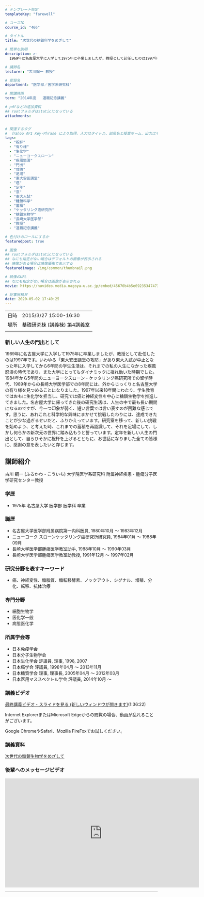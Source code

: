 ```yaml
---
# テンプレート指定
templateKey: "farewell"

# コースID
course_id: "466"

# タイトル
title: "次世代の糖鎖科学をめざして"

# 簡単な説明
description: >-
  1969年に名古屋大学に入学して1975年に卒業しましたが、教授として赴任したのは1997年です。いわゆる「東大安田講堂の攻防」があり東大入試が中止となった年に入学してから6年間の学生生活は、それまでの私の人生になかった疾風怒濤の時代であり、また大学にとってもダイナミックに揺れ動いた時期でした。1984年から5年間のニューヨークスローン・ケッタリング癌研究所での留学時代、1989年からの長崎大 ....

# 講師名
lecturer: "古川鋼一 教授"

# 部局名
department: "医学部／医学系研究科"

# 開講時限
term: "2014年度	退職記念講義"

# pdfなどの追加資料
## rootフォルダはstaticになっている
attachments:


# 関連するタグ
# （Yahoo API Key-Phrase により取得。入力はタイトル、部局名と授業ホーム、出力はキーフレーズ（tags））
tags:
  - "祝杯"
  - "有り様"
  - "生化学"
  - "ニューヨークスローン"
  - "疾風怒濤"
  - "門出"
  - "攻防"
  - "足場"
  - "東大安田講堂"
  - "癌"
  - "定年"
  - "意"
  - "東大入試"
  - "糖鎖科学"
  - "蓄積"
  - "ケッタリング癌研究所"
  - "糖鎖生物学"
  - "長崎大学医学部"
  - "教授"
  - "退職記念講義"

# 色付けのロールにするか
featuredpost: true

# 画像
## rootフォルダはstaticになっている
## なにも指定がない場合はデフォルトの画像が表示される
## 映像がある場合は映像優先で表示する
featuredimage: /img/common/thumbnail.png

# 映像のURL
## なにも指定がない場合は画像が表示される
movie: https://nuvideo.media.nagoya-u.ac.jp/embed/45670b4b5e6923534747318dd2bfd1394b620d50

# 記事投稿日
date: 2020-05-02 17:40:25
---
```


|   |   |
|---|---|
| 日時 | 2015/3/27  15:00-16:30 |
| 場所 | 基礎研究棟 (講義棟) 第4講義室 |
|   |   |


### 新しい人生の門出として 

1969年に名古屋大学に入学して1975年に卒業しましたが、教授として赴任したのは1997年です。いわゆる「東大安田講堂の攻防」があり東大入試が中止となった年に入学してから6年間の学生生活は、それまでの私の人生になかった疾風怒濤の時代であり、また大学にとってもダイナミックに揺れ動いた時期でした。1984年から5年間のニューヨークスローン・ケッタリング癌研究所での留学時代、1989年からの長崎大学医学部での8年間には、外からじっくりと名古屋大学の有り様を見つめることになりました。1997年以来18年間にわたり、学生教育ではおもに生化学を担当し、研究では癌と神経変性を中心に糖鎖生物学を推進してきました。名古屋大学に帰ってきた後の研究生活は、人生の中で最も長い期間になるのですが、今一つ印象が弱く、短い言葉では言い表すのが困難な感じです。思うに、あれこれと科学的な興味にまかせて挑戦したわりには、達成できたことが少な過ぎるせいだと、ふりかえっています。研究室を移って、新しい挑戦を始めよう、と考えた時、これまでの蓄積を再認識して、それを足場にして、しかし何らかの新次元の世界に踏み込もうと誓っています。定年を新しい人生の門出として、自らひそかに祝杯を上げるとともに、お世話になりました全ての皆様に、感謝の意を表したいと存じます。


## 講師紹介

古川 鋼一 (ふるかわ・こういち) 大学院医学系研究科 附属神経疾患・腫瘍分子医学研究センター教授 

### 学歴

  * 1975年 名古屋大学 医学部 医学科 卒業

### 職歴

  * 名古屋大学医学部附属病院第一内科医員, 1980年10月 〜 1983年12月
  * ニューヨーク スローンケッタリング癌研究所研究員, 1984年01月 〜 1988年09月
  * 長崎大学医学部腫瘍医学教室助手, 1988年10月 〜 1990年03月
  * 長崎大学医学部腫瘍医学教室助教授, 1991年12月 〜 1997年02月

### 研究分野を表すキーワード

  * 癌、神経変性、糖脂質、糖転移酵素、ノックアウト、シグナル、増殖、分化、転移、抗体治療

### 専門分野

  * 細胞生物学
  * 医化学一般
  * 病態医化学

### 所属学会等

  * 日本免疫学会
  * 日本分子生物学会
  * 日本生化学会 評議員, 理事, 1998, 2007
  * 日本癌学会 評議員, 1998年04月 〜 2013年11月
  * 日本糖質学会 理事, 理事長, 2005年04月 〜 2012年03月
  * 日本医用マススペクトル学会 評議員, 2014年10月 ～


### 講義ビデオ


[最終講義ビデオ・スライドを見る (新しいウィンドウが開きます)](https://nuvideo.media.nagoya-u.ac.jp/embed/45670b4b5e6923534747318dd2bfd1394b620d50)(1:36:22)



Internet ExplorerまたはMicrosoft Edgeからの閲覧の場合、動画が乱れることがございます。


Google ChromeやSafari、Mozilla FireFoxでお試しください。


### 講義資料

[次世代の糖鎖生物学をめざして](https://ocw.nagoya-u.jp/files/466/furukawa_shiryo.pdf) 

### 後輩へのメッセージビデオ

<iframe src="https://nuvideo.media.nagoya-u.ac.jp/embed/9972511f83b906b37e417ce9bf13a20d286a41e1" width="640" height="360" frameborder="0" allowfullscreen></iframe>


-----